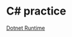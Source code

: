 # C# practice
[Dotnet Runtime](https://github.com/dotnet/runtime/issues?q=is%3Aopen+is%3Aissue+label%3Aup-for-grabs)
